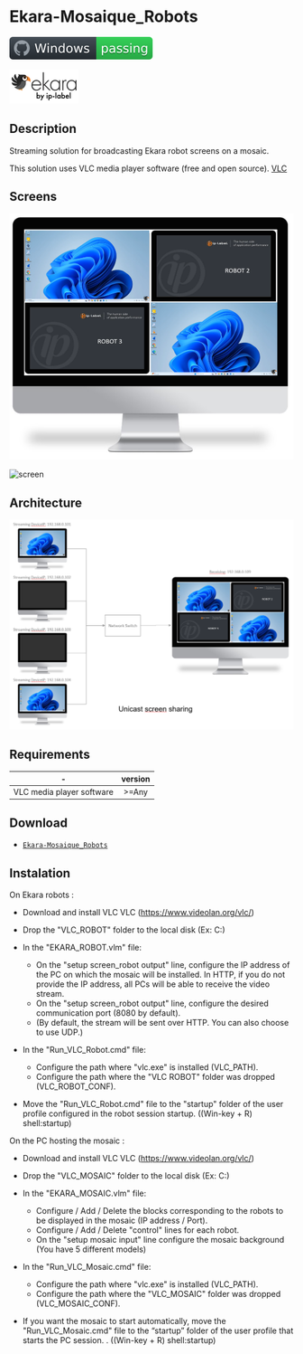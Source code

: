 # Ekara-Mosaique_Robots

![Windows](screenshot/badge.svg)

<img src="screenshot/cropped-ekara_by_ip-label_full_2.webp"> 

## Description
Streaming solution for broadcasting Ekara robot screens on a mosaic.

This solution uses VLC media player software (free and open source). [VLC](https://www.videolan.org/vlc/)

## Screens

![screen](screenshot/Screen.png)

![screen](screenshot/MOSAIQUE-Exemple.gif)

## Architecture
![screen](screenshot/Unicast_screen_sharing.png)

## Requirements

-|version
--|:--:
VLC media player software|>=Any

## Download

[github-download]: https://github.com/MrGuyTwo/Ekara-Mosaique_Robots/tree/main/releases
 - [`Ekara-Mosaique_Robots`][github-download]

## Instalation

On Ekara robots :
- Download and install VLC VLC (https://www.videolan.org/vlc/)
- Drop the "VLC_ROBOT" folder to the local disk (Ex: C:\)
- In the "EKARA_ROBOT.vlm" file: 
    - On the "setup screen_robot output" line, configure the IP address of the PC on which the mosaic will be installed. In HTTP, if you do not provide the IP address, all PCs will be able to receive the video stream.
    - On the "setup screen_robot output" line, configure the desired communication port (8080 by default).
    - (By default, the stream will be sent over HTTP. You can also choose to use UDP.)

- In the "Run_VLC_Robot.cmd" file: 
    - Configure the path where "vlc.exe" is installed (VLC_PATH). 
    - Configure the path where the "VLC ROBOT" folder was dropped (VLC_ROBOT_CONF).

- Move the "Run_VLC_Robot.cmd" file to the "startup" folder of the user profile configured in the robot session startup. ((Win-key + R) shell:startup) 


On the PC hosting the mosaic :
- Download and install VLC VLC (https://www.videolan.org/vlc/)
- Drop the "VLC_MOSAIC" folder to the local disk (Ex: C:\)
- In the "EKARA_MOSAIC.vlm" file:
    - Configure / Add / Delete the blocks corresponding to the robots to be displayed in the mosaic (IP address / Port).
    - Configure / Add / Delete "control" lines for each robot.
    - On the "setup mosaic input" line configure the mosaic background (You have 5 different models) 

- In the "Run_VLC_Mosaic.cmd" file: 
    - Configure the path where "vlc.exe" is installed (VLC_PATH). 
    - Configure the path where the "VLC_MOSAIC" folder was dropped (VLC_MOSAIC_CONF).

- If you want the mosaic to start automatically, move the "Run_VLC_Mosaic.cmd" file to the “startup” folder of the user profile that starts the PC session. . ((Win-key + R) shell:startup)
